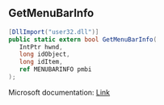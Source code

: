 ## GetMenuBarInfo

```csharp
[DllImport("user32.dll")]
public static extern bool GetMenuBarInfo(
   IntPtr hwnd,
   long idObject,
   long idItem,
   ref MENUBARINFO pmbi
);
```

Microsoft documentation: [Link](https://docs.microsoft.com/en-us/windows/win32/api/winuser/nf-winuser-getmenubarinfo)

